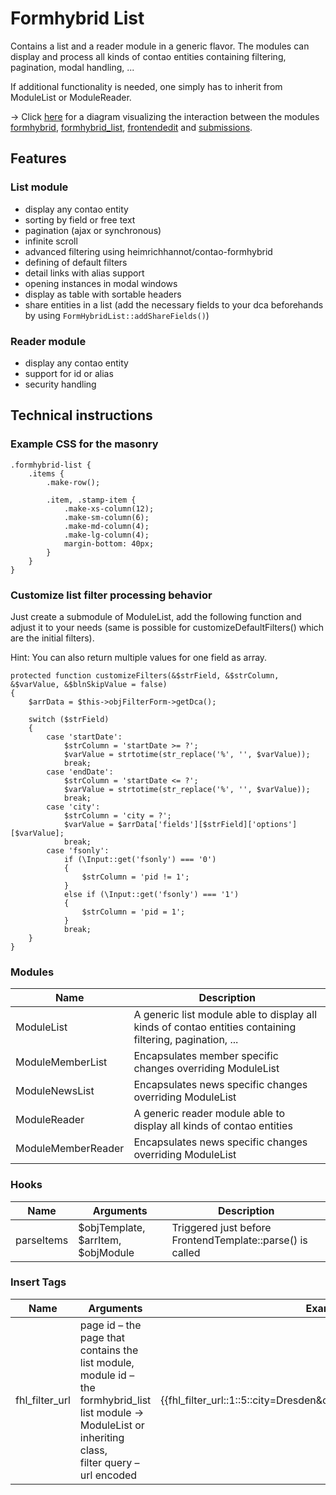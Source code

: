 # Formhybrid List

Contains a list and a reader module in a generic flavor. The modules can display and process all kinds of contao entities containing filtering, pagination, modal handling, ...

If additional functionality is needed, one simply has to inherit from ModuleList or ModuleReader.

-> Click [here](docs/formhybrid.png) for a diagram visualizing the interaction between the modules [formhybrid](https://github.com/heimrichhannot/contao-formhybrid), [formhybrid_list](https://github.com/heimrichhannot/contao-formhybrid_list), [frontendedit](https://github.com/heimrichhannot/contao-frontendedit) and [submissions](https://github.com/heimrichhannot/contao-submissions).

## Features

### List module

- display any contao entity
- sorting by field or free text
- pagination (ajax or synchronous)
- infinite scroll
- advanced filtering using heimrichhannot/contao-formhybrid
- defining of default filters
- detail links with alias support
- opening instances in modal windows
- display as table with sortable headers
- share entities in a list (add the necessary fields to your dca beforehands by using ```FormHybridList::addShareFields()```)

### Reader module

- display any contao entity
- support for id or alias
- security handling

## Technical instructions

### Example CSS for the masonry

```
.formhybrid-list {
    .items {
        .make-row();

        .item, .stamp-item {
            .make-xs-column(12);
            .make-sm-column(6);
            .make-md-column(4);
            .make-lg-column(4);
            margin-bottom: 40px;
        }
    }
}
```

### Customize list filter processing behavior

Just create a submodule of ModuleList, add the following function and adjust it to your needs (same is possible for customizeDefaultFilters() which are the initial filters).

Hint: You can also return multiple values for one field as array.

```
protected function customizeFilters(&$strField, &$strColumn, &$varValue, &$blnSkipValue = false)
{
    $arrData = $this->objFilterForm->getDca();

    switch ($strField)
    {
        case 'startDate':
            $strColumn = 'startDate >= ?';
            $varValue = strtotime(str_replace('%', '', $varValue));
            break;
        case 'endDate':
            $strColumn = 'startDate <= ?';
            $varValue = strtotime(str_replace('%', '', $varValue));
            break;
        case 'city':
            $strColumn = 'city = ?';
            $varValue = $arrData['fields'][$strField]['options'][$varValue];
            break;
        case 'fsonly':
            if (\Input::get('fsonly') === '0')
            {
                $strColumn = 'pid != 1';
            }
            else if (\Input::get('fsonly') === '1')
            {
                $strColumn = 'pid = 1';
            }
            break;
    }
}
```

### Modules

Name | Description
---- | -----------
ModuleList | A generic list module able to display all kinds of contao entities containing filtering, pagination, ...
ModuleMemberList | Encapsulates member specific changes overriding ModuleList
ModuleNewsList | Encapsulates news specific changes overriding ModuleList
ModuleReader | A generic reader module able to display all kinds of contao entities
ModuleMemberReader | Encapsulates news specific changes overriding ModuleList

### Hooks

Name | Arguments | Description
---- | --------- | -----------
parseItems | $objTemplate, $arrItem, $objModule | Triggered just before FrontendTemplate::parse() is called

### Insert Tags

Name | Arguments | Example
---- | --------- | -------
fhl_filter_url | page id – the page that contains the list module,<br>module id – the formhybrid_list list module -> ModuleList or inheriting class,<br>filter query – url encoded | {{fhl_filter_url::1::5::city=Dresden&company=Heimrich+%26+Hannot}}